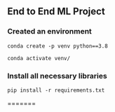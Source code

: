 ## End to End ML Project
### Created an environment
```
conda create -p venv python==3.8

conda activate venv/
```
### Install all necessary libraries
```
pip install -r requirements.txt
```
=======
